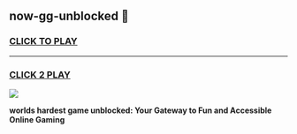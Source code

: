 
## now-gg-unblocked 👋
<h3>
<a href="https://premium.freeplayer.one?title=now-gg-unblocked&ref=14F">CLICK TO PLAY</a></h3>
<hr>

<h3>
<a href="https://premium.freeplayer.one?title=now-gg-unblocked&ref=14F">CLICK 2 PLAY</a>
  
</h3>

<a href="https://premium.freeplayer.one?title=now-gg-unblocked&ref=12F/"><img src="https://clearcache.store/games.png"></a>


**worlds hardest game unblocked: Your Gateway to Fun and Accessible Online Gaming**
